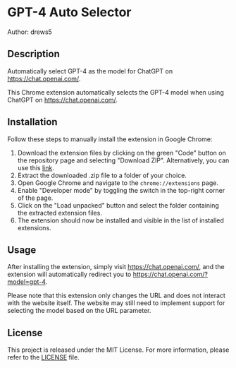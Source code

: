 # GPT-4 Auto Selector

Author: drews5

## Description

Automatically select GPT-4 as the model for ChatGPT on https://chat.openai.com/.

This Chrome extension automatically selects the GPT-4 model when using ChatGPT on https://chat.openai.com/.

## Installation

Follow these steps to manually install the extension in Google Chrome:

1. Download the extension files by clicking on the green "Code" button on the repository page and selecting "Download ZIP". Alternatively, you can use this [link](https://github.com/drews5/chrome-extension-gpt4/archive/refs/heads/main.zip).
2. Extract the downloaded .zip file to a folder of your choice.
3. Open Google Chrome and navigate to the `chrome://extensions` page.
4. Enable "Developer mode" by toggling the switch in the top-right corner of the page.
5. Click on the "Load unpacked" button and select the folder containing the extracted extension files.
6. The extension should now be installed and visible in the list of installed extensions.

## Usage

After installing the extension, simply visit https://chat.openai.com/, and the extension will automatically redirect you to https://chat.openai.com/?model=gpt-4.

Please note that this extension only changes the URL and does not interact with the website itself. The website may still need to implement support for selecting the model based on the URL parameter.

## License

This project is released under the MIT License. For more information, please refer to the [LICENSE](LICENSE) file.
